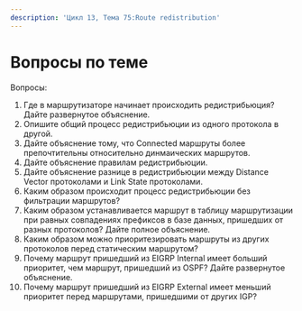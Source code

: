 ```yaml
---
description: 'Цикл 13, Тема 75:Route redistribution'
---
```


# Вопросы по теме

Вопросы:

1. Где в маршрутизаторе начинает происходить редистрибьюция? Дайте развернутое объяснение.
2. Опишите общий процесс редистрибьюции из одного протокола в другой.
3. Дайте объяснение тому, что Connected маршруты более препочтительны относительно динмаических маршрутов.
4. Дайте объяснение правилам редистрибьюции.
5. Дайте объяснение разнице в редистрибьюции между Distance Vector протоколами и Link State протоколами.
6. Каким образом происходит процесс редистрибьюции без фильтрации маршрутов?
7. Каким образом устанавливается маршрут в таблицу маршрутизации при равных совпадениях префиксов в базе данных, пришедших от разных протоколов? Дайте полное объяснение.
8. Каким образом можно приоритезировать маршруты из других протоколов перед статическим маршрутом?
9. Почему маршрут пришедший из EIGRP Internal имеет больший приоритет, чем маршрут, пришедший из OSPF? Дайте развернутое объяснение.
10. Почему маршрут пришедший из EIGRP External имеет меньший приоритет перед маршрутами, пришедшими от других IGP?

